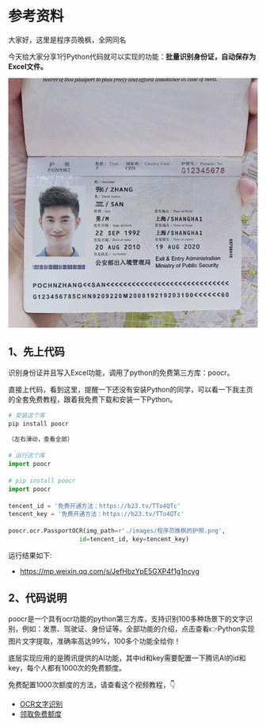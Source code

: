 # 参考资料


大家好，这里是程序员晚枫，全网同名

今天给大家分享1行Python代码就可以实现的功能：**批量识别身份证，自动保存为Excel文件。**

![](./imgs/draft/1.png)

## 1、先上代码

识别身份证并且写入Excel功能，调用了python的免费第三方库：poocr。

直接上代码，看到这里，提醒一下还没有安装Python的同学，可以看一下我主页的全套免费教程，跟着我免费下载和安装一下Python。

```python
# 安装这个库
pip install poocr
```

```python
（左右滑动，查看全部）

# 运行这个库
import poocr

# pip install poocr
import poocr

tencent_id = '免费开通方法：https://b23.tv/TTo4QTc'
tencent_key = '免费开通方法：https://b23.tv/TTo4QTc'

poocr.ocr.PassportOCR(img_path=r'./images/程序员晚枫的护照.png',
                    id=tencent_id, key=tencent_key)
```
运行结果如下:

- https://mp.weixin.qq.com/s/JefHbzYpE5GXP4f1g1ncyg


## 2、代码说明
poocr是一个具有ocr功能的python第三方库，支持识别100多种场景下的文字识别，例如：发票、驾驶证、身份证等。全部功能的介绍，点击查看👉Python实现图片文字提取，准确率高达99%，100多个功能全给你！

底层实现应用的是腾讯提供的AI功能，其中id和key需要配置一下腾讯AI的id和key，每个人都有1000次的免费额度。

免费配置1000次额度的方法，请查看这个视频教程，👇

- [OCR文字识别](https://b23.tv/TTo4QTc)
- [领取免费额度](https://curl.qcloud.com/vdG5ChvZ)

